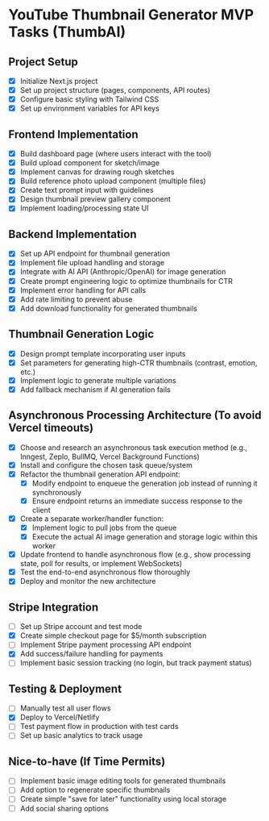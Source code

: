 # YouTube Thumbnail Generator MVP Tasks (ThumbAI)
<!-- MVP only – stick to core features until validated -->

## Project Setup
- [x] Initialize Next.js project
- [x] Set up project structure (pages, components, API routes)
- [x] Configure basic styling with Tailwind CSS
- [x] Set up environment variables for API keys

## Frontend Implementation
- [x] Build dashboard page (where users interact with the tool)
- [x] Build upload component for sketch/image
- [x] Implement canvas for drawing rough sketches
- [x] Build reference photo upload component (multiple files)
- [x] Create text prompt input with guidelines
- [x] Design thumbnail preview gallery component
- [x] Implement loading/processing state UI

## Backend Implementation
- [x] Set up API endpoint for thumbnail generation
- [x] Implement file upload handling and storage
- [x] Integrate with AI API (Anthropic/OpenAI) for image generation
- [x] Create prompt engineering logic to optimize thumbnails for CTR
- [x] Implement error handling for API calls
- [x] Add rate limiting to prevent abuse
- [x] Add download functionality for generated thumbnails

## Thumbnail Generation Logic
- [x] Design prompt template incorporating user inputs
- [x] Set parameters for generating high-CTR thumbnails (contrast, emotion, etc.)
- [x] Implement logic to generate multiple variations
- [x] Add fallback mechanism if AI generation fails

## Asynchronous Processing Architecture (To avoid Vercel timeouts)
- [x] Choose and research an asynchronous task execution method (e.g., Inngest, Zeplo, BullMQ, Vercel Background Functions)
- [x] Install and configure the chosen task queue/system
- [x] Refactor the thumbnail generation API endpoint:
    - [x] Modify endpoint to enqueue the generation job instead of running it synchronously
    - [x] Ensure endpoint returns an immediate success response to the client
- [x] Create a separate worker/handler function:
    - [x] Implement logic to pull jobs from the queue
    - [x] Execute the actual AI image generation and storage logic within this worker
- [x] Update frontend to handle asynchronous flow (e.g., show processing state, poll for results, or implement WebSockets)
- [x] Test the end-to-end asynchronous flow thoroughly
- [x] Deploy and monitor the new architecture

## Stripe Integration
- [ ] Set up Stripe account and test mode
- [x] Create simple checkout page for $5/month subscription
- [ ] Implement Stripe payment processing API endpoint
- [x] Add success/failure handling for payments
- [ ] Implement basic session tracking (no login, but track payment status)

## Testing & Deployment
- [ ] Manually test all user flows
- [x] Deploy to Vercel/Netlify
- [ ] Test payment flow in production with test cards
- [ ] Set up basic analytics to track usage

## Nice-to-have (If Time Permits)
- [ ] Implement basic image editing tools for generated thumbnails
- [ ] Add option to regenerate specific thumbnails
- [ ] Create simple "save for later" functionality using local storage
- [ ] Add social sharing options
